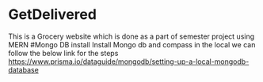 # GetDelivered
This is a Grocery website which is done as a part of semester project using MERN
#Mongo DB install
Install Mongo db and compass in the local we can follow the below link for the steps
https://www.prisma.io/dataguide/mongodb/setting-up-a-local-mongodb-database 
